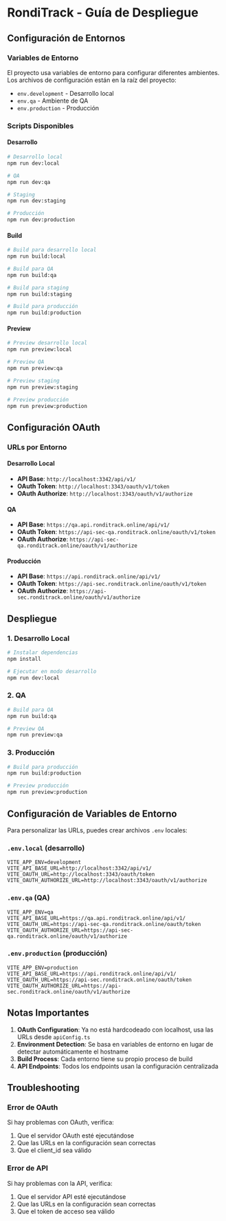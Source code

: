 # RondiTrack - Guía de Despliegue

## Configuración de Entornos

### Variables de Entorno

El proyecto usa variables de entorno para configurar diferentes ambientes. Los archivos de configuración están en la raíz del proyecto:

- `env.development` - Desarrollo local
- `env.qa` - Ambiente de QA
- `env.production` - Producción

### Scripts Disponibles

#### Desarrollo
```bash
# Desarrollo local
npm run dev:local

# QA
npm run dev:qa

# Staging
npm run dev:staging

# Producción
npm run dev:production
```

#### Build
```bash
# Build para desarrollo local
npm run build:local

# Build para QA
npm run build:qa

# Build para staging
npm run build:staging

# Build para producción
npm run build:production
```

#### Preview
```bash
# Preview desarrollo local
npm run preview:local

# Preview QA
npm run preview:qa

# Preview staging
npm run preview:staging

# Preview producción
npm run preview:production
```

## Configuración OAuth

### URLs por Entorno

#### Desarrollo Local
- **API Base**: `http://localhost:3342/api/v1/`
- **OAuth Token**: `http://localhost:3343/oauth/v1/token`
- **OAuth Authorize**: `http://localhost:3343/oauth/v1/authorize`

#### QA
- **API Base**: `https://qa.api.ronditrack.online/api/v1/`
- **OAuth Token**: `https://api-sec-qa.ronditrack.online/oauth/v1/token`
- **OAuth Authorize**: `https://api-sec-qa.ronditrack.online/oauth/v1/authorize`

#### Producción
- **API Base**: `https://api.ronditrack.online/api/v1/`
- **OAuth Token**: `https://api-sec.ronditrack.online/oauth/v1/token`
- **OAuth Authorize**: `https://api-sec.ronditrack.online/oauth/v1/authorize`

## Despliegue

### 1. Desarrollo Local
```bash
# Instalar dependencias
npm install

# Ejecutar en modo desarrollo
npm run dev:local
```

### 2. QA
```bash
# Build para QA
npm run build:qa

# Preview QA
npm run preview:qa
```

### 3. Producción
```bash
# Build para producción
npm run build:production

# Preview producción
npm run preview:production
```

## Configuración de Variables de Entorno

Para personalizar las URLs, puedes crear archivos `.env` locales:

### `.env.local` (desarrollo)
```env
VITE_APP_ENV=development
VITE_API_BASE_URL=http://localhost:3342/api/v1/
VITE_OAUTH_URL=http://localhost:3343/oauth/token
VITE_OAUTH_AUTHORIZE_URL=http://localhost:3343/oauth/v1/authorize
```

### `.env.qa` (QA)
```env
VITE_APP_ENV=qa
VITE_API_BASE_URL=https://qa.api.ronditrack.online/api/v1/
VITE_OAUTH_URL=https://api-sec-qa.ronditrack.online/oauth/token
VITE_OAUTH_AUTHORIZE_URL=https://api-sec-qa.ronditrack.online/oauth/v1/authorize
```

### `.env.production` (producción)
```env
VITE_APP_ENV=production
VITE_API_BASE_URL=https://api.ronditrack.online/api/v1/
VITE_OAUTH_URL=https://api-sec.ronditrack.online/oauth/token
VITE_OAUTH_AUTHORIZE_URL=https://api-sec.ronditrack.online/oauth/v1/authorize
```

## Notas Importantes

1. **OAuth Configuration**: Ya no está hardcodeado con localhost, usa las URLs desde `apiConfig.ts`
2. **Environment Detection**: Se basa en variables de entorno en lugar de detectar automáticamente el hostname
3. **Build Process**: Cada entorno tiene su propio proceso de build
4. **API Endpoints**: Todos los endpoints usan la configuración centralizada

## Troubleshooting

### Error de OAuth
Si hay problemas con OAuth, verifica:
1. Que el servidor OAuth esté ejecutándose
2. Que las URLs en la configuración sean correctas
3. Que el client_id sea válido

### Error de API
Si hay problemas con la API, verifica:
1. Que el servidor API esté ejecutándose
2. Que las URLs en la configuración sean correctas
3. Que el token de acceso sea válido 